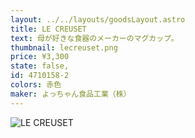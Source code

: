```yaml
---
layout: ../../layouts/goodsLayout.astro
title: LE CREUSET
text: 母が好きな食器のメーカーのマグカップ。
thumbnail: lecreuset.png
price: ¥3,300
state: false,
id: 4710158-2
colors: 赤色
maker: よっちゃん食品工業（株）
---
```


![LE CREUSET](/images/lecreuset.png)
